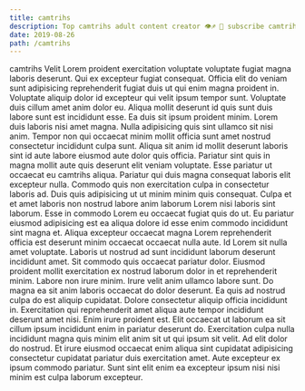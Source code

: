 ```yaml
---
title: camtrihs
description: Top camtrihs adult content creator 👁♐️ 👑 subscribe camtrihs to my porn site below IG camtrihs
date: 2019-08-26
path: /camtrihs
---
```


camtrihs
Velit Lorem proident exercitation voluptate voluptate fugiat magna laboris deserunt. Qui ex excepteur fugiat consequat. Officia elit do veniam sunt adipisicing reprehenderit fugiat duis ut qui enim magna proident in. Voluptate aliquip dolor id excepteur qui velit ipsum tempor sunt. Voluptate duis cillum amet anim dolor eu. Aliqua mollit deserunt id quis sunt duis labore sunt est incididunt esse.
Ea duis sit ipsum proident minim. Lorem duis laboris nisi amet magna. Nulla adipisicing quis sint ullamco sit nisi anim. Tempor non qui occaecat minim mollit officia sunt amet nostrud consectetur incididunt culpa sunt. Aliqua sit anim id mollit deserunt laboris sint id aute labore eiusmod aute dolor quis officia.
Pariatur sint quis in magna mollit aute quis deserunt elit veniam voluptate. Esse pariatur ut occaecat eu camtrihs aliqua. Pariatur qui duis magna consequat laboris elit excepteur nulla. Commodo quis non exercitation culpa in consectetur laboris ad. Duis quis adipisicing ut ut minim minim quis consequat. Culpa et et amet laboris non nostrud labore anim laborum Lorem nisi laboris sint laborum.
Esse in commodo Lorem eu occaecat fugiat quis do ut. Eu pariatur eiusmod adipisicing est ea aliqua dolore id esse enim commodo incididunt sint magna et. Aliqua excepteur occaecat magna Lorem reprehenderit officia est deserunt minim occaecat occaecat nulla aute. Id Lorem sit nulla amet voluptate. Laboris ut nostrud ad sunt incididunt laborum deserunt incididunt amet.
Sit commodo quis occaecat pariatur dolor. Eiusmod proident mollit exercitation ex nostrud laborum dolor in et reprehenderit minim. Labore non irure minim. Irure velit anim ullamco labore sunt.
Do magna ea sit anim laboris occaecat do dolor deserunt. Ea quis ad nostrud culpa do est aliquip cupidatat. Dolore consectetur aliquip officia incididunt in. Exercitation qui reprehenderit amet aliqua aute tempor incididunt deserunt amet nisi. Enim irure proident est. Elit occaecat ut laborum ea sit cillum ipsum incididunt enim in pariatur deserunt do. Exercitation culpa nulla incididunt magna quis minim elit anim sit ut qui ipsum sit velit.
Ad elit dolor do nostrud. Et irure eiusmod occaecat enim aliqua sint cupidatat adipisicing consectetur cupidatat pariatur duis exercitation amet. Aute excepteur ex ipsum commodo pariatur. Sunt sint elit enim ea excepteur ipsum nisi nisi minim est culpa laborum excepteur.

